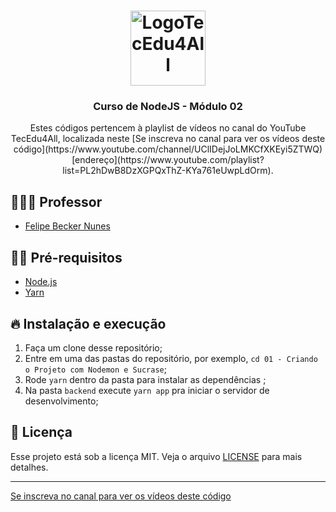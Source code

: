 <h1 align="center">
  <img alt="LogoTecEdu4All" src="http://materiaisaulas.tecedu4all.com.br/canal/logo.png" width="120px" />
</h1>

<h3 align="center">
  Curso de NodeJS - Módulo 02
</h3>

<p align="center">Estes códigos pertencem à playlist de vídeos no canal do YouTube TecEdu4All, localizada neste [Se inscreva no canal para ver os vídeos deste código](https://www.youtube.com/channel/UClIDejJoLMKCfXKEyi5ZTWQ)
  [endereço](https://www.youtube.com/playlist?list=PL2hDwB8DzXGPQxThZ-KYa761eUwpLdOrm).</p>


## 👨🏼‍💻 Professor

- [Felipe Becker Nunes](https://github.com/nunesfb)

## ✋🏻 Pré-requisitos

- [Node.js](https://nodejs.org/en/)
- [Yarn](https://yarnpkg.com/pt-BR/docs/install)

## 🔥 Instalação e execução

1. Faça um clone desse repositório;
2. Entre em uma das pastas do repositório, por exemplo, `cd 01 - Criando o Projeto com Nodemon e Sucrase`;
3. Rode `yarn` dentro da pasta para instalar as dependências ;
4. Na pasta `backend` execute `yarn app` pra iniciar o servidor de desenvolvimento;

## 📝 Licença

Esse projeto está sob a licença MIT. Veja o arquivo [LICENSE](LICENSE.md) para mais detalhes.

---

[Se inscreva no canal para ver os vídeos deste código](https://www.youtube.com/channel/UClIDejJoLMKCfXKEyi5ZTWQ)
